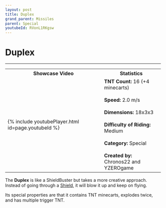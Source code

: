 ```yaml
---
layout: post
title: Duplex
grand_parent: Missiles
parent: Special
youtubeId: RVonL1RKgsw
---
```

# Duplex
---

<table>
    <tr>
        <th>Showcase Video</th>
        <th>Statistics</th>
    </tr>
    <tr>
        <td>{% include youtubePlayer.html id=page.youtubeId %}</td>
        <td>
            <b>TNT Count:</b> 16 (+4 minecarts)<br><br>
            <b>Speed:</b> 2.0 m/s<br><br>
            <b>Dimensions:</b> 18x3x3<br><br>
            <b>Difficulty of Riding:</b> Medium<br><br>
            <b>Category:</b> Special<br><br>
            <b>Created by:</b> Chronos22 and<br>YZEROgame
        </td>
    </tr>
</table>

The **Duplex** is like a ShieldBuster but takes a more creative approach. Instead of going through a [Shield](https://zeroniaserver.github.io/RocketRidersWiki/utilities/shield), it will blow it up and keep on flying.

Its special properties are that it contains TNT minecarts, explodes twice, and has multiple trigger TNT.